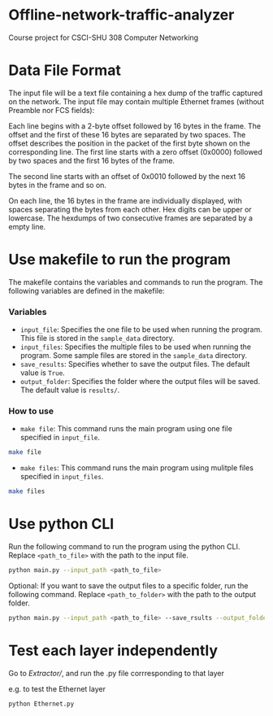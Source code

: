 # Offline-network-traffic-analyzer
Course project for CSCI-SHU 308 Computer Networking

# Data File Format
The input file will be a text file containing a hex dump of the traffic captured on the network. The input file may contain multiple Ethernet frames (without Preamble nor FCS fields):

Each line begins with a 2-byte offset followed by 16 bytes in the frame. The offset and the first of these 16 bytes are separated by two spaces. The offset describes the position in the packet of the first byte shown on the corresponding line.
The first line starts with a zero offset (0x0000) followed by two spaces and the first 16 bytes of the frame.

The second line starts with an offset of 0x0010 followed by the next 16 bytes in the frame and so on.

On each line, the 16 bytes in the frame are individually displayed, with spaces separating the bytes from each other. 
Hex digits can be upper or lowercase.
The hexdumps of two consecutive frames are separated by a empty line.
# Use makefile to run the program
The makefile contains the variables and commands to run the program. The following variables are defined in the makefile:
### Variables

- `input_file`: Specifies the one file to be used when running the program. This file is stored in the `sample_data` directory.
- `input_files`: Specifies the multiple files to be used when running the program. Some sample files are stored in the `sample_data` directory.
- `save_results`: Specifies whether to save the output files. The default value is `True`.
- `output_folder`: Specifies the folder where the output files will be saved. The default value is `results/`.

### How to use
- `make file`: This command runs the main program using one file specified in `input_file`.
``` bash
make file
```
- `make files`: This command runs the main program using mulitple files specified in `input_files`.
``` bash
make files
```

# Use python CLI
Run the following command to run the program using the python CLI. Replace `<path_to_file>` with the path to the input file. 
``` bash
python main.py --input_path <path_to_file>
```
Optional: If you want to save the output files to a specific folder, run the following command. Replace `<path_to_folder>` with the path to the output folder.
``` bash
python main.py --input_path <path_to_file> --save_rsults --output_folder_path <path_to_folder>
```

# Test each layer independently
Go to *Extractor/*, and run the .py file corrresponding to that layer

e.g. to test the Ethernet layer
``` bash
python Ethernet.py
```